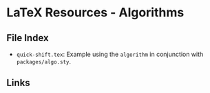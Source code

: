 # LaTeX Resources - Algorithms

## File Index

* `quick-shift.tex`: Example using the `algorithm` in conjunction with `packages/algo.sty`.

## Links
